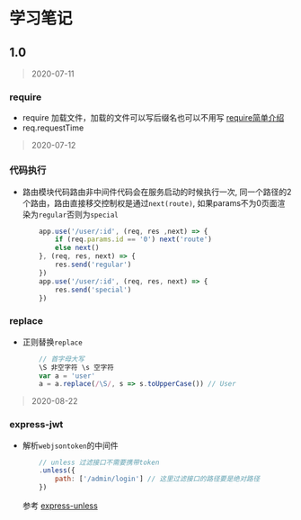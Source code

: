 # 学习笔记

## 1.0

>2020-07-11

### require

+ require 加载文件，加载的文件可以写后缀名也可以不用写 [require简单介绍](https://blog.csdn.net/maoguiyou/article/details/51777398)
+ req.requestTime

>2020-07-12

### 代码执行

+ 路由模块代码路由非中间件代码会在服务启动的时候执行一次, 同一个路径的2个路由，路由直接移交控制权是通过`next(route)`, 如果params不为0页面渲染为`regular`否则为`special`

    ```js
        app.use('/user/:id', (req, res ,next) => {
            if (req.params.id == '0') next('route')
            else next()
        }, (req, res, next) => {
            res.send('regular')
        })
        app.use('/user/:id', (req, res, next) => {
            res.send('special')
        })
    ```

### replace

+ 正则替换`replace`

    ```js
        // 首字母大写
        \S 非空字符 \s 空字符
        var a = 'user'
        a = a.replace(/\S/, s => s.toUpperCase()) // User
    ```

> 2020-08-22

### express-jwt

+ 解析`webjsontoken`的中间件

    ```js
        // unless 过滤接口不需要携带token
        .unless({
            path: ['/admin/login'] // 这里过滤接口的路径要是绝对路径
        })
    ```

    参考 [express-unless](https://github.com/jfromaniello/express-unless)
